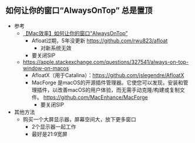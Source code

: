 
## 如何让你的窗口“AlwaysOnTop” 总是置顶

- 参考
    - [【Mac效率】如何让你的窗口“AlwaysOnTop”](https://www.jianshu.com/p/2563250da71d)
        - Afloat过期，5年没更新 https://github.com/rwu823/afloat
            - 对新系统无效
        - 要关闭SIP
    - https://apple.stackexchange.com/questions/327541/always-on-top-window-on-macos
        - AfloatX（用于Catalina）：https://github.com/jslegendre/AfloatX
        - MacForge 是macOS的开源插件管理器。它使您可以发现，安装和管理插件，以改善macOS的用户体验，而无需手动克隆/构建或复制文件。 https://github.com/MacEnhance/MacForge
            - 要关闭SIP
- 其他方法
    - 购买一个大屏显示器，屏幕空间大，放下更多窗口
        - 2个显示器一起工作
        - 最好是21:9宽屏